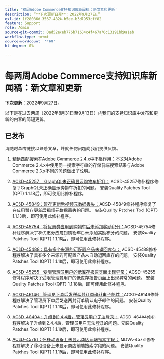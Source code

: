 ```yaml
---
title: '双周Adobe Commerce支持知识库新闻稿：新文章和更新'
description: “**下次更新日期**：2022年9月27日。”
exl-id: 1f28086d-3567-4828-b5ee-b3d7953cff82
feature: Support
role: Admin
source-git-commit: 0ad52eceb776b71604c4f467a70c13191bb9a1eb
workflow-type: tm+mt
source-wordcount: '468'
ht-degree: 0%

---
```


# 每两周Adobe Commerce支持知识库新闻稿：新文章和更新

**下次更新**：2022年9月27日。

以下是在过去两周（2022年8月31日至9月13日）内我们的支持知识库中发布和更新的内容的简短更新。

## 已发布

请随时单击链接以熟悉文章，并就任何问题向我们提供反馈。

1. [精确匹配搜索在Adobe Commerce 2.4.x中不起作用：](/help/troubleshooting/miscellaneous/exact-match-search-for-product-not-working-in-adobe-commerce.md)本文对Adobe Commerce 2.4.x中使用同一搜索字符串的存储前端搜索结果与Adobe Commerce 2.3.x不同的问题做出了说明。

1. [ACSD-45257： GraphQL未正确显示购物车折扣：](/help/support-tools/patches-available-in-qpt-tool/v1-1-18/acsd-45257-graphql-doesnt-display-cart-discount-correctly.md) ACSD-45257修补程序修复了GraphQL未正确显示购物车折扣的问题。 安装Quality Patches Tool (QPT) 1.1.18后，即可使用此修补程序。

1. [ACSD-45849：暂存更新后视频元数据丢失：](/help/support-tools/patches-available-in-qpt-tool/v1-1-18/acsd-45849-video-metadata-lost-after-staging-update.md)ACSD-45849修补程序修复了在应用暂存更新后视频元数据丢失的问题。 安装Quality Patches Tool (QPT) 1.1.18后，即可使用此修补程序。

1. [ACSD-45754：将优惠券应用到购物车后未添加奖励积分：](https://experienceleague.adobe.com/docs/commerce-knowledge-base/kb/support-tools/patches/acsd-45754-reward-points-not-added-after-applying-coupon-to-the-cart.html)ACSD-45754修补程序解决了将优惠券应用到购物车后未添加奖励积分的问题。 安装Quality Patches Tool (QPT) 1.1.18后，即可使用此修补程序。

1. [ACSD-45488：具有多个来源的可配置产品未退回库存：](/help/support-tools/patches-available-in-qpt-tool/v1-1-18/acsd-45488-configurable-product-with-multiple-sources-not-returned-to-in-stock.md) ACSD-45488修补程序解决了具有多个来源的可配置产品未自动退回库存的问题。 安装Quality Patches Tool (QPT) 1.1.18后，即可使用此修补程序。

1. [ACSD-45255：受限管理员用户的低库存报告页面出现异常：](/help/support-tools/patches-available-in-qpt-tool/v1-1-18/acsd-45255-exception-on-low-stock-report-page-for-restricted-admin-user.md)ACSD-45255修补程序解决了受限管理员用户的低库存报告页面上出现异常的问题。 安装Quality Patches Tool (QPT) 1.1.18后，即可使用此修补程序。

1. [ACSD-46146：管理员下单后发送两封订单确认电子邮件：](/help/support-tools/patches-available-in-qpt-tool/v1-1-18/acsd-46146-two-order-confirmation-emails-are-sent-after-placing-order-from-admin.md)ACSD-46146修补程序解决了管理员下单后发送两封订单确认电子邮件的问题。 安装Quality Patches Tool (QPT) 1.1.18后，即可使用此修补程序。

1. [ACSD-46404：升级到2.4.4后，管理员用户无法登录：](/help/support-tools/patches-available-in-qpt-tool/v1-1-19/acsd-46404-admin-user-cannot-log-in-after-upgrading-to-2-4-4.md) ACSD-46404修补程序解决了升级到2.4.4后，管理员用户无法登录的问题。安装Quality Patches Tool (QPT) 1.1.19后，即可使用此修补程序。

1. [ACSD-45781：在移动设备上未显示商店前端搜索字段：](/help/support-tools/patches-available-in-qpt-tool/v1-1-19/acsd-45781-store-front-search-field-not-displayed-on-mobile.md) MDVA-45781修补程序解决了移动设备上未显示商店前端搜索字段的问题。 安装Quality Patches Tool (QPT) 1.1.19后，即可使用此修补程序。
